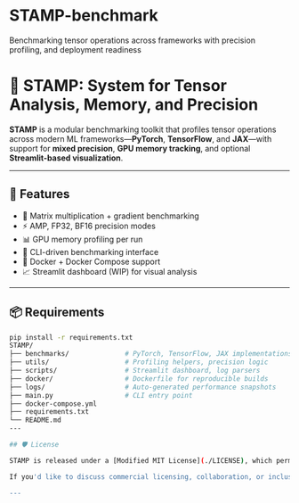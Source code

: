 # STAMP-benchmark
Benchmarking tensor operations across frameworks with precision profiling, and deployment readiness
# 🧪 STAMP: System for Tensor Analysis, Memory, and Precision

**STAMP** is a modular benchmarking toolkit that profiles tensor operations across modern ML frameworks—**PyTorch**, **TensorFlow**, and **JAX**—with support for **mixed precision**, **GPU memory tracking**, and optional **Streamlit-based visualization**.

---

## 🚀 Features
- 🔄 Matrix multiplication + gradient benchmarking
- ⚡ AMP, FP32, BF16 precision modes
- 📊 GPU memory profiling per run
- 🐍 CLI-driven benchmarking interface
- 🐳 Docker + Docker Compose support
- 📈 Streamlit dashboard (WIP) for visual analysis

---

## 📦 Requirements

```bash
pip install -r requirements.txt
STAMP/
├── benchmarks/              # PyTorch, TensorFlow, JAX implementations
├── utils/                   # Profiling helpers, precision logic
├── scripts/                 # Streamlit dashboard, log parsers
├── docker/                  # Dockerfile for reproducible builds
├── logs/                    # Auto-generated performance snapshots
├── main.py                  # CLI entry point
├── docker-compose.yml
├── requirements.txt
└── README.md
---

## 🛡️ License

STAMP is released under a [Modified MIT License](./LICENSE), which permits use, modification, and distribution for **non-commercial purposes**.

If you'd like to discuss commercial licensing, collaboration, or inclusion in enterprise tools, feel free to reach out via [GitHub Issues](https://github.com/your-org/STAMP-benchmark/issues) or open a discussion thread.

---